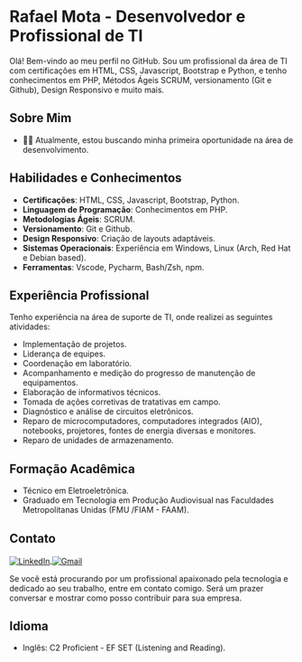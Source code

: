# Rafael Mota - Desenvolvedor e Profissional de TI

Olá! Bem-vindo ao meu perfil no GitHub. Sou um profissional da área de TI com certificações em HTML, CSS, Javascript, Bootstrap e Python, e tenho conhecimentos em PHP, Métodos Ágeis SCRUM, versionamento (Git e Github), Design Responsivo e muito mais.

## Sobre Mim

- 👨‍💻 Atualmente, estou buscando minha primeira oportunidade na área de desenvolvimento.

## Habilidades e Conhecimentos

- **Certificações**: HTML, CSS, Javascript, Bootstrap, Python.
- **Linguagem de Programação**: Conhecimentos em PHP.
- **Metodologias Ágeis**: SCRUM.
- **Versionamento**: Git e Github.
- **Design Responsivo**: Criação de layouts adaptáveis.
- **Sistemas Operacionais**: Experiência em Windows, Linux (Arch, Red Hat e Debian based).
- **Ferramentas**: Vscode, Pycharm, Bash/Zsh, npm.

## Experiência Profissional

Tenho experiência na área de suporte de TI, onde realizei as seguintes atividades:

- Implementação de projetos.
- Liderança de equipes.
- Coordenação em laboratório.
- Acompanhamento e medição do progresso de manutenção de equipamentos.
- Elaboração de informativos técnicos.
- Tomada de ações corretivas de tratativas em campo.
- Diagnóstico e análise de circuitos eletrônicos.
- Reparo de microcomputadores, computadores integrados (AIO), notebooks, projetores, fontes de energia diversas e monitores.
- Reparo de unidades de armazenamento.

## Formação Acadêmica

- Técnico em Eletroeletrônica.
- Graduado em Tecnologia em Produção Audiovisual nas Faculdades Metropolitanas Unidas (FMU /FIAM - FAAM).

## Contato
<a href="https://www.linkedin.com/in/rafaelfsmota/">
  <img src="https://img.icons8.com/color/48/000000/linkedin.png" alt="LinkedIn" style="vertical-align:middle">
</a>

<a href="mailto:coderafaelmota@gmail.com">
  <img src="https://img.icons8.com/color/48/000000/gmail--v1.png" alt="Gmail" style="vertical-align:middle">
</a>

Se você está procurando por um profissional apaixonado pela tecnologia e dedicado ao seu trabalho, entre em contato comigo. Será um prazer conversar e mostrar como posso contribuir para sua empresa.


## Idioma

- Inglês: C2 Proficient - EF SET (Listening and Reading).
